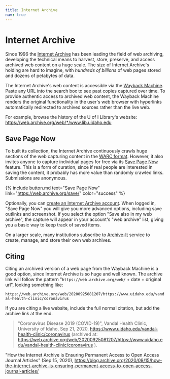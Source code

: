 ```yaml
---
title: Internet Archive
nav: true
---
```


# Internet Archive

Since 1996 the [Internet Archive](https://archive.org/about) has been leading the field of web archiving, developing the technical means to harvest, store, preserve, and access archived web content on a huge scale.
The size of Internet Archive's holding are hard to imagine, with *hundreds of billions* of web pages stored and dozens of petabytes of data.

The Internet Archive's web content is accessible via the [Wayback Machine](https://archive.org/web/).
Paste any URL into the search box to see past copies captured over time. 
To provide authentic access to archived web content, the Wayback Machine renders the original functionality in the user's web browser with hyperlinks automatically redirected to archived sources rather than the live web.

For example, browse the history of the U of I Library's website: <https://web.archive.org/web/*/www.lib.uidaho.edu>

## Save Page Now

To built its collection, the Internet Archive continuously crawls huge sections of the web capturing content in the [WARC format](https://en.wikipedia.org/wiki/Web_ARChive).
However, it also invites anyone to capture individual pages for free via its [Save Page Now](https://web.archive.org/save/) feature.
This is a form of curation, since if real people are interested in saving the content, it probably has more value than randomly crawled links.
Submissions are anonymous.

{% include button.md text="Save Page Now" link="https://web.archive.org/save/" color="success" %}

Optionally, you can [create an Internet Archive account](https://archive.org/account/signup).
When logged in, "Save Page Now" you will give you more advanced options, including save outlinks and screenshot.
If you select the option "Save also in my web archive", the capture will appear in your account's "web archive" list, giving you a basic way to keep track of saved items.

On a larger scale, many institutions subscribe to [Archive-It](https://www.archive-it.org/) service to create, manage, and store their own web archives. 

## Citing 

Citing an archived version of a web page from the Wayback Machine is a good option, since Internet Archive is so huge and well known.
The archive link will follow the pattern "`https://web.archive.org/web/` + date + original url", looking something like: 

`https://web.archive.org/web/20200925081207/https://www.uidaho.edu/vandal-health-clinic/coronavirus`

If you are citing a live website, include the full normal citation, but add the archive link at the end.

> "Coronavirus Disease 2019 (COVID-19)", Vandal Health Clinic, University of Idaho, Sep 21, 2020, https://www.uidaho.edu/vandal-health-clinic/coronavirus (archived at: https://web.archive.org/web/20200925081207/https://www.uidaho.edu/vandal-health-clinic/coronavirus ).

"How the Internet Archive is Ensuring Permanent Access to Open Access Journal Articles" (Sep 15, 2020),
https://blog.archive.org/2020/09/15/how-the-internet-archive-is-ensuring-permanent-access-to-open-access-journal-articles/
